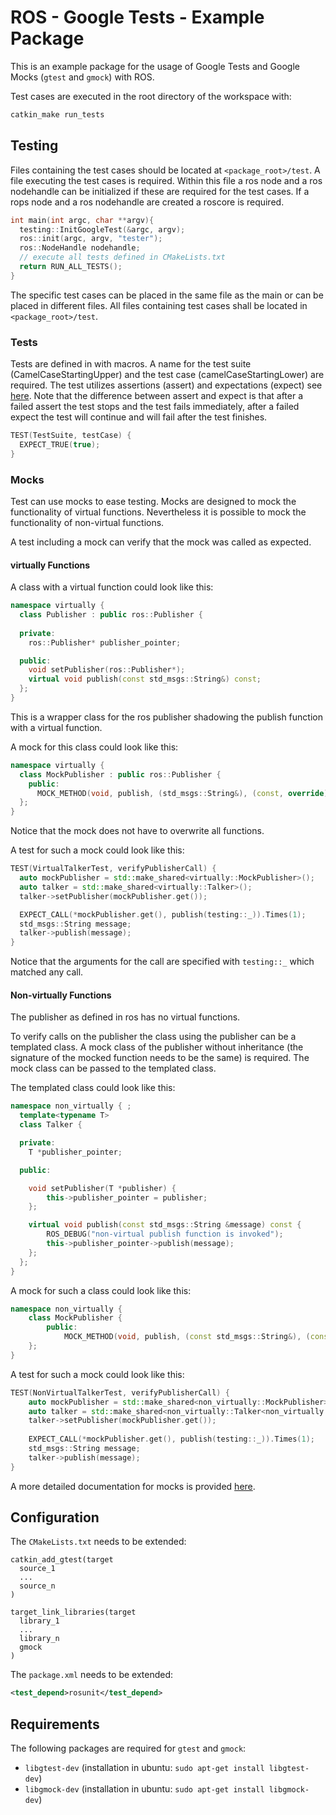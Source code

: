 # ROS - Google Tests - Example Package

This is an example package for the usage of Google Tests and Google Mocks (`gtest` and `gmock`) with ROS.

Test cases are executed in the root directory of the workspace with:
``` bash
catkin_make run_tests
```

## Testing

Files containing the test cases should be located at `<package_root>/test`.
A file executing the test cases is required.
Within this file a ros node and a ros nodehandle can be initialized if these are required for the test cases.
If a rops node and a ros nodehandle are created a roscore is required.

``` c++
int main(int argc, char **argv){
  testing::InitGoogleTest(&argc, argv);
  ros::init(argc, argv, "tester");
  ros::NodeHandle nodehandle;
  // execute all tests defined in CMakeLists.txt
  return RUN_ALL_TESTS();
}
```
The specific test cases can be placed in the same file as the main or can be placed in different files.
All files containing test cases shall be located in `<package_root>/test`.

### Tests
Tests are defined in with macros.
A name for the test suite (CamelCaseStartingUpper) and the test case (camelCaseStartingLower) are required.
The test utilizes assertions (assert) and expectations (expect) see [here](https://github.com/google/googletest/blob/master/docs/primer.md).
Note that the difference between assert and expect is that after a failed assert the test stops and the test fails immediately, after a failed expect the test will continue and will fail after the test finishes.

``` c++
TEST(TestSuite, testCase) {
  EXPECT_TRUE(true);
}
```

### Mocks
Test can use mocks to ease testing.
Mocks are designed to mock the functionality of virtual functions.
Nevertheless it is possible to mock the functionality of non-virtual functions.

A test including a mock can verify that the mock was called as expected.

#### virtually Functions
A class with a virtual function could look like this:
``` c++
namespace virtually {
  class Publisher : public ros::Publisher {
          
  private: 
    ros::Publisher* publisher_pointer;

  public:
    void setPublisher(ros::Publisher*);
    virtual void publish(const std_msgs::String&) const;
  };
}
```
This is a wrapper class for the ros publisher shadowing the publish function with a virtual function.

A mock for this class could look like this:
``` c++
namespace virtually {
  class MockPublisher : public ros::Publisher {
    public:
      MOCK_METHOD(void, publish, (std_msgs::String&), (const, override));
  };
}
```
Notice that the mock does not have to overwrite all functions. 

A test for such a mock could look like this:
``` c++
TEST(VirtualTalkerTest, verifyPublisherCall) {
  auto mockPublisher = std::make_shared<virtually::MockPublisher>();
  auto talker = std::make_shared<virtually::Talker>();
  talker->setPublisher(mockPublisher.get());

  EXPECT_CALL(*mockPublisher.get(), publish(testing::_)).Times(1);
  std_msgs::String message;
  talker->publish(message);
}
```
Notice that the arguments for the call are specified with `testing::_` which matched any call.

#### Non-virtually Functions
The publisher as defined in ros has no virtual functions.

To verify calls on the publisher the class using the publisher can be a templated class.
A mock class of the publisher without inheritance (the signature of the mocked function needs to be the same) is required.
The mock class can be passed to the templated class.

The templated class could look like this:
``` c++
namespace non_virtually { ;
  template<typename T>
  class Talker {

  private:
    T *publisher_pointer;

  public:

    void setPublisher(T *publisher) {
        this->publisher_pointer = publisher;
    };

    virtual void publish(const std_msgs::String &message) const {
        ROS_DEBUG("non-virtual publish function is invoked");
        this->publisher_pointer->publish(message);
    };
  };
}
```

A mock for such a class could look like this:
``` c++
namespace non_virtually {
    class MockPublisher {
        public:
            MOCK_METHOD(void, publish, (const std_msgs::String&), (const));
    };    
}
```

A test for such a mock could look like this:
``` c++
TEST(NonVirtualTalkerTest, verifyPublisherCall) {
    auto mockPublisher = std::make_shared<non_virtually::MockPublisher>();
    auto talker = std::make_shared<non_virtually::Talker<non_virtually::MockPublisher>>();
    talker->setPublisher(mockPublisher.get());
    
    EXPECT_CALL(*mockPublisher.get(), publish(testing::_)).Times(1);
    std_msgs::String message;
    talker->publish(message);
}
```
A more detailed documentation for mocks is provided [here](https://github.com/google/googletest/blob/master/googlemock/README.md).

## Configuration
The `CMakeLists.txt` needs to be extended:
```
catkin_add_gtest(target
  source_1
  ...
  source_n
)

target_link_libraries(target
  library_1
  ...
  library_n
  gmock
)
```

The `package.xml` needs to be extended:
``` xml
<test_depend>rosunit</test_depend>
```
## Requirements
The following packages are required for `gtest` and `gmock`:
- `libgtest-dev` (installation in ubuntu: `sudo apt-get install libgtest-dev`)
- `libgmock-dev` (installation in ubuntu: `sudo apt-get install libgmock-dev`)
